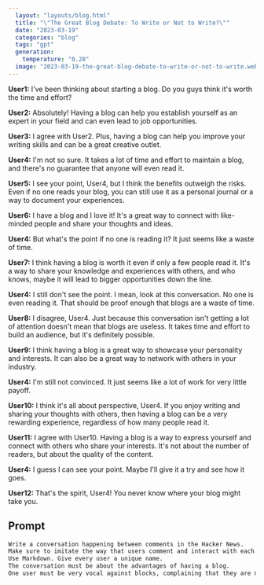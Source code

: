 ```yaml
---
  layout: "layouts/blog.html"
  title: "\"The Great Blog Debate: To Write or Not to Write?\""
  date: "2023-03-19"
  categories: "blog"
  tags: "gpt"
  generation: 
    temperature: "0.28"
  image: "2023-03-19-the-great-blog-debate-to-write-or-not-to-write.webp"
---
```

**User1:** I've been thinking about starting a blog. Do you guys think it's worth the time and effort?

**User2:** Absolutely! Having a blog can help you establish yourself as an expert in your field and can even lead to job opportunities.

**User3:** I agree with User2. Plus, having a blog can help you improve your writing skills and can be a great creative outlet.

**User4:** I'm not so sure. It takes a lot of time and effort to maintain a blog, and there's no guarantee that anyone will even read it.

**User5:** I see your point, User4, but I think the benefits outweigh the risks. Even if no one reads your blog, you can still use it as a personal journal or a way to document your experiences.

**User6:** I have a blog and I love it! It's a great way to connect with like-minded people and share your thoughts and ideas.

**User4:** But what's the point if no one is reading it? It just seems like a waste of time.

**User7:** I think having a blog is worth it even if only a few people read it. It's a way to share your knowledge and experiences with others, and who knows, maybe it will lead to bigger opportunities down the line.

**User4:** I still don't see the point. I mean, look at this conversation. No one is even reading it. That should be proof enough that blogs are a waste of time.

**User8:** I disagree, User4. Just because this conversation isn't getting a lot of attention doesn't mean that blogs are useless. It takes time and effort to build an audience, but it's definitely possible.

**User9:** I think having a blog is a great way to showcase your personality and interests. It can also be a great way to network with others in your industry.

**User4:** I'm still not convinced. It just seems like a lot of work for very little payoff.

**User10:** I think it's all about perspective, User4. If you enjoy writing and sharing your thoughts with others, then having a blog can be a very rewarding experience, regardless of how many people read it.

**User11:** I agree with User10. Having a blog is a way to express yourself and connect with others who share your interests. It's not about the number of readers, but about the quality of the content.

**User4:** I guess I can see your point. Maybe I'll give it a try and see how it goes.

**User12:** That's the spirit, User4! You never know where your blog might take you.


## Prompt
```markdown
Write a conversation happening between comments in the Hacker News.
Make sure to imitate the way that users comment and interact with each other in the platform.
Use Markdown. Give every user a unique name.
The conversation must be about the advantages of having a blog.
One user must be very vocal against blocks, complaining that they are no worth the time it takes and that probably no one will read it. He must say that the fact that no one will read this conversation should be proof enough.
```
